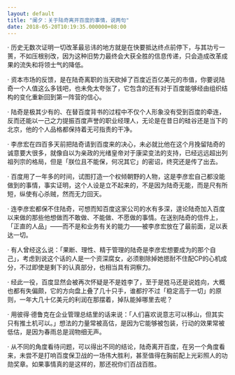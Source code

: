 ```yaml
---
layout: default
title: "阑夕：关于陆奇离开百度的事情，说两句"
date: 2018-05-20T10:19:35.000000+08:00
---
```


· 历史无数次证明一切改革最忌讳的地方就是在快要抵达终点前停下，与其功亏一篑，不如压根别改，因为这种旧势力最终会大获全胜的信息传递，只会造成改革成果的流失和将领士气的降低。

· 资本市场的反馈，是在陆奇离职的当天砍掉了百度近百亿美元的市值，你要说陆奇一个人值这么多钱吧，也未免太夸张了，它包含的还有对于百度能够经由组织结构的变化重新回到第一阵营的信心。

· 陆奇是极其少有的、在替百度背书的过程中不仅个人形象没有受到百度的牵连，反而还能以一己之力提振百度声誉的职业经理人，无论是在昔日的硅谷还是当下的北京，他的个人品格都保持着无可指责的干净。

· 李彦宏在四百多天前把陆奇请到百度来的决心，未必就比他在这个月挽留陆奇的诚意要大很多，就像自以为亲政的光绪皇帝对于康梁变法的支持，已经远远超出列祖列宗的格局，但是「朕位且不能保，何况其它」的密诏，终究还是传了出去。

· 百度用了一年多的时间，试图打造一个权倾朝野的人物，这是李彦宏自己都没能做到的事情，事实证明，这个人设是立不起来的，不是因为陆奇无能，而是尺有所短，纵使有心杀贼，然而无力回天。

· 连李彦宏都保不住陆奇，可想而知百度这家公司的水有多深，遑论陆奇加入百度以来做的那些他想做而不敢做、不能做、不愿做的事情。在送别陆奇的信件上，「正直的人品」——而不是和业务有关的能力——被李彦宏放在了最前面，足以表达一切。

· 有人曾经这么说：「果断、理性、精于管理的陆奇是李彦宏想要成为的那个自己」，考虑到说这个话的人是一个资深腐女，必须剔除掉她摁耐不住配CP的心机成分，不过即使是剩下的认真部分，也相当具有洞察力。

· 经此一役，百度显然会被再次怀疑是不是姓李了，至于是姓马还是说姓向，大概也都有失偏颇，它的方向盘上叠了几十只手，谁都拧不过「稳定高于一切」的原则，一年大几十亿美元的利润在那摆着，掉队能掉哪里去呢？

· 用彼得·德鲁克在企业管理总结里的话来说：「人们喜欢说意志可以移山，但其实只有推土机可以。」想法的力量常被高估，是因为它能够被包装，行动的效果常被低估，是因为春雨总是润物细无声。

· 从不同的角度看待问题，可以得出不同的结论，陆奇离开百度，在另一个角度看来，未尝不是打响百度保卫战的一场伟大胜利，甚至值得在胸前配上光彩照人的功勋奖章。如果事情真的是这样的，那还祝你们百战百胜。

